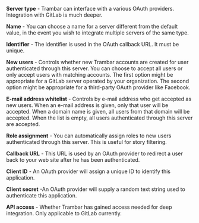 **Server type** - Trambar can interface with a various OAuth providers. Integration with GitLab is much deeper.

**Name** - You can choose a name for a server different from the default value, in the event you wish to integrate multiple servers of the same type.

**Identifier** - The identifier is used in the OAuth callback URL. It must be unique.

**New users** - Controls whether new Trambar accounts are created for user authenticated through this server. You can choose to accept all users or only accept users with matching accounts. The first option might be appropriate for a GitLab server operated by your organization. The second option might be appropriate for a third-party OAuth provider like Facebook.

**E-mail address whitelist** - Controls by e-mail address who get accepted as new users. When an e-mail address is given, only that user will be accepted. When a domain name is given, all users from that domain will be accepted. When the list is empty, all users authenticated through this server are accepted.

**Role assignment** - You can automatically assign roles to new users authenticated through this server. This is useful for story filtering.

**Callback URL** - This URL is used by an OAuth provider to redirect a user back to your web site after he has been authenticated.

**Client ID** - An OAuth provider will assign a unique ID to identify this application.

**Client secret** -An OAuth provider will supply a random text string used to authenticate this application.

**API access** - Whether Trambar has gained access needed for deep integration. Only applicable to GitLab currently.
